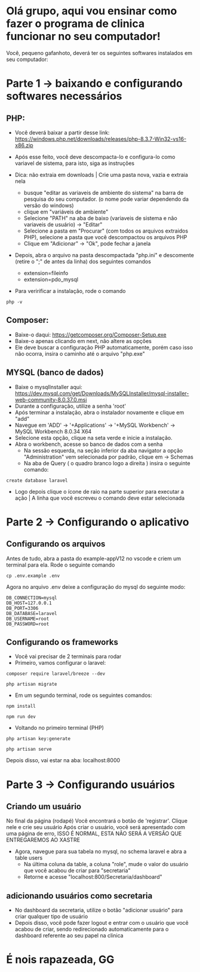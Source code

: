 # Olá grupo, aqui vou ensinar como fazer o programa de clinica funcionar no seu computador!


Você, pequeno gafanhoto, deverá ter os seguintes softwares instalados em seu computador:
# Parte 1 -> baixando e configurando softwares necessários
## PHP: 
- Você deverá baixar a partir desse link: https://windows.php.net/downloads/releases/php-8.3.7-Win32-vs16-x86.zip
- Após esse feito, você deve descompacta-lo e configura-lo como variavel de sistema, para isto, siga as instruções
- Dica: não extraia em downloads | Crie uma pasta nova, vazia e extraia nela
  - busque "editar as variaveis de ambiente do sistema" na barra de pesquisa do seu computador. (o nome pode variar dependendo da versão do windows)
  - clique em "variáveis de ambiente"
  - Selecione "PATH" na aba de baixo (variaveis de sistema e não variaveis de usuário)  -> "Editar"
  - Selecione a pasta em "Procurar" (com todos os arquivos extraidos PHP), selecione a pasta que você descompactou os arquivos PHP
  - Clique em "Adicionar" -> "Ok", pode fechar a janela
 
- Depois, abra o arquivo na pasta descompactada "php.ini" e descomente (retire o ";" de antes da linha) dos seguintes comandos
  - extension=fileinfo
  - extension=pdo_mysql
- Para veririficar a instalação, rode o comando
```
php -v
```

## Composer:
- Baixe-o daqui: https://getcomposer.org/Composer-Setup.exe
- Baixe-o apenas clicando em next, não altere as opções
- Ele deve buscar a configuração PHP automaticamente, porém caso isso não ocorra, insira o caminho até o arquivo "php.exe"

## MYSQL (banco de dados)
- Baixe o mysqlInstaller aqui: https://dev.mysql.com/get/Downloads/MySQLInstaller/mysql-installer-web-community-8.0.37.0.msi
- Durante a configuração, utilize a senha 'root'
- Após terminar a instalação, abra o instalador novamente e clique em "add"
- Navegue em 'ADD' -> '+Applications' -> '+MySQL Workbench' -> MySQL Workbench 8.0.34 X64
- Selecione esta opção, clique na seta verde e inicie a instalação.
- Abra o workbench, acesse so banco de dados com a senha
  - Na sessão esquerda, na seção inferior da aba navigator a opção "Administration" vem selecionada por padrão, clique em -> Schemas
  - Na aba de Query ( o quadro branco logo a direita ) insira o seguinte comando:
```
create database laravel
```
  - Logo depois clique o ícone de raio na parte superior para executar a ação | A linha que você escreveu o comando deve estar selecionada

# Parte 2 -> Configurando o aplicativo
## Configurando os arquivos
Antes de tudo, abra a pasta do example-appV12 no vscode e criem um terminal para ela. Rode o seguinte comando
```
cp .env.example .env
```
Agora no arquivo .env deixe a configuração do mysql do seguinte modo:

```
DB_CONNECTION=mysql
DB_HOST=127.0.0.1
DB_PORT=3306
DB_DATABASE=laravel
DB_USERNAME=root
DB_PASSWORD=root
```

## Configurando os frameworks

- Você vai precisar de 2 terminais para rodar
- Primeiro, vamos configurar o laravel:
```
composer require laravel/breeze --dev

php artisan migrate
```
- Em um segundo terminal, rode os seguintes comandos:
```
npm install

npm run dev
```
- Voltando no primeiro terminal (PHP)
```
php artisan key:generate

php artisan serve
```

Depois disso, vai estar na aba: localhost:8000

# Parte 3 -> Configurando usuários
## Criando um usuário

No final da página (rodapé) Você encontrará o botão de 'registrar'. Clique nele e crie seu usuário
Após criar o usuário, você será apresentado com uma página de erro, ISSO É NORMAL, ESTA NÂO SERÁ A VERSÂO QUE ENTREGAREMOS AO XASTRE
- Agora, navegue para sua tabela no mysql, no schema laravel e abra a table users
  - Na última coluna da table, a coluna "role", mude o valor do usuário que você acabou de criar para "secretaria"
  - Retorne e acesse "localhost:800/Secretaria/dashboard"

 ## adicionando usuários como secretaria
 - No dashboard da secretaria, utilize o botão "adicionar usuário" para criar qualquer tipo de usuário
 - Depois disso, você pode fazer logout e entrar com o usuário que você acabou de criar, sendo redirecionado automaticamente para o dashboard referente ao seu papel na clinica

# É nois rapazeada, GG
